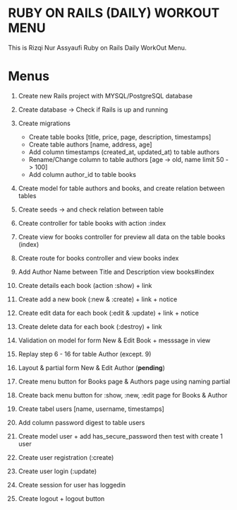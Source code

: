 # RUBY ON RAILS (DAILY) WORKOUT MENU

This is Rizqi Nur Assyaufi Ruby on Rails Daily WorkOut Menu.

# Menus

1. Create new Rails project with MYSQL/PostgreSQL database
2. Create database -> Check if Rails is up and running
3. Create migrations
    - Create table books [title, price, page, description, timestamps]
    - Create table authors [name, address, age]
    - Add column timestamps (created_at, updated_at) to table authors
    - Rename/Change column to table authors [age -> old, name limit 50 -> 100]
    - Add column author_id to table books
4. Create model for table authors and books, and create relation between tables
5. Create seeds -> and check relation between table

6. Create controller for table books with action :index
7. Create view for books controller for preview all data on the table books (index)
8. Create route for books controller and view books index
9. Add Author Name between Title and Description view books#index
10. Create details each book (action :show) + link
12. Create add a new book (:new & :create) + link + notice
13. Create edit data for each book (:edit & :update) + link + notice
14. Create delete data for each book (:destroy) + link
15. Validation on model for form New & Edit Book + messsage in view

16. Replay step 6 - 16 for table Author (except. 9)

17. Layout & partial form New & Edit Author (**pending**)
18. Create menu button for Books page & Authors page using naming partial
19. Create back menu button for :show, :new, :edit page for Books & Author
20. Create tabel users [name, username, timestamps]
21. Add column password digest to table users
22. Create model user + add has_secure_password then test with create 1 user
23. Create user registration (:create)
24. Create user login (:update)
25. Create session for user has loggedin
26. Create logout + logout button
